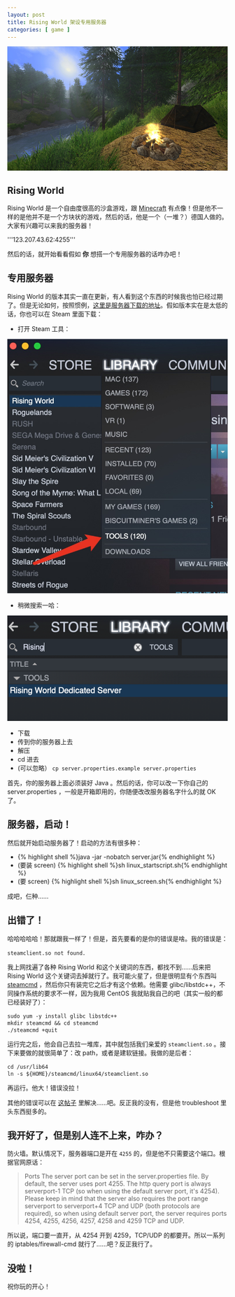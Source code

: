 ```yaml
---
layout: post
title: Rising World 架设专用服务器
categories: [ game ]
---
```


![Rising World!](/assets/rising_world.jpg)

## Rising World

Rising World 是一个自由度很高的沙盒游戏，跟 [Minecraft](https://minecraft.net) 有点像！但是他不一样的是他并不是一个方块状的游戏，然后的话，他是一个（一堆？）德国人做的。大家有兴趣可以来我的服务器！

'''123.207.43.62:4255'''

然后的话，就开始看看假如 __你__ 想搭一个专用服务器的话咋办吧！

## 专用服务器

Rising World 的版本其实一直在更新，有人看到这个东西的时候我也怕已经过期了。但是无论如何，按照惯例，[这里是服务器下载的地址](/assets/RisingWorldDedicatedServer.zip)。假如版本实在是太低的话，你也可以在 Steam 里面下载：

- 打开 Steam 工具：

![工具](/assets/tools.png)
- 稍微搜索一哈：

![找](/assets/server_search.png)
- 下载
- 传到你的服务器上去
- 解压
- cd 进去
- (可以忽略） `cp server.properties.example server.properties`

首先，你的服务器上面必须装好 Java 。然后的话，你可以改一下你自己的 server.properties ，一般是开箱即用的，你随便改改服务器名字什么的就 OK 了。

## 服务器，启动！

然后就开始启动服务器了！启动的方法有很多种：

- {% highlight shell %}java -jar -nobatch server.jar{% endhighlight %}
- (要装 screen) {% highlight shell %}sh linux_startscript.sh{% endhighlight %}
- (要 screen) {% highlight shell %}sh linux_screen.sh{% endhighlight %}

成吧，仨种……

## 出错了！

哈哈哈哈哈！那就跟我一样了！但是，首先要看的是你的错误是啥。我的错误是：

`steamclient.so not found.`

我上网找遍了各种 Rising World 和这个关键词的东西，都找不到……后来把 Rising World 这个关键词去掉就行了。我可能火星了，但是很明显有个东西叫 [steamcmd](https://developer.valvesoftware.com/wiki/SteamCMD:zh-cn) ，然后你只有装完它之后才有这个依赖。他需要 glibc/libstdc++，不同操作系统的要求不一样，因为我用 CentOS 我就贴我自己的吧（其实一般的都已经装好了）：

```shell
sudo yum -y install glibc libstdc++
mkdir steamcmd && cd steamcmd
./steamcmd +quit
```

运行完之后，他会自己去拉一堆库，其中就包括我们亲爱的 `steamclient.so` 。接下来要做的就很简单了：改 path，或者是建软链接。我做的是后者：

```shell
cd /usr/lib64
ln -s ${HOME}/steamcmd/linux64/steamclient.so
```

再运行。他大！错误没拉！

其他的错误可以在 [这帖子](https://steamcommunity.com/sharedfiles/filedetails/?id=788739671) 里解决……吧。反正我的没有，但是他 troubleshoot 里头东西挺多的。

## 我开好了，但是别人连不上来，咋办？

防火墙。默认情况下，服务器端口是开在 `4255` 的，但是他不只需要这个端口。根据官网原话：

> Ports
> The server port can be set in the server.properties file. By default, the server uses port 4255. The http query port is always serverport-1 TCP (so when using the default server port, it's 4254).
> Please keep in mind that the server also requires the port range serverport to serverport+4 TCP and UDP (both protocols are required), so when using default server port, the server requires ports 4254, 4255, 4256, 4257, 4258 and 4259 TCP and UDP.

所以说，端口要一直开，从 4254 开到 4259，TCP/UDP 的都要开。所以一系列的 iptables/firewall-cmd 就行了……吧？反正我行了。

## 没啦！

祝你玩的开心！
